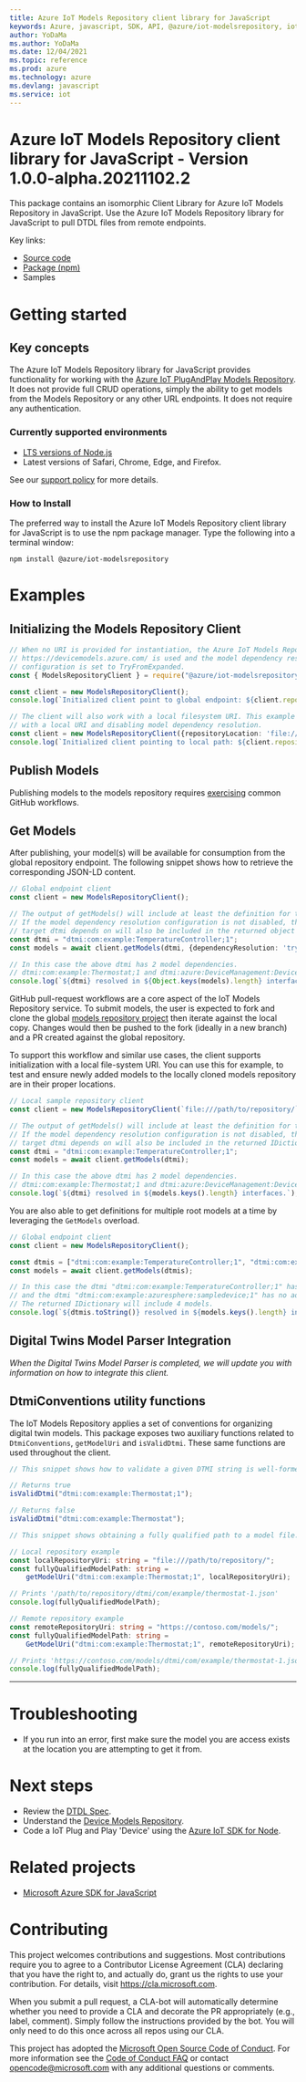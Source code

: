 ```yaml
---
title: Azure IoT Models Repository client library for JavaScript
keywords: Azure, javascript, SDK, API, @azure/iot-modelsrepository, iot
author: YoDaMa
ms.author: YoDaMa
ms.date: 12/04/2021
ms.topic: reference
ms.prod: azure
ms.technology: azure
ms.devlang: javascript
ms.service: iot
---
```


# Azure IoT Models Repository client library for JavaScript - Version 1.0.0-alpha.20211102.2 


This package contains an isomorphic Client Library for Azure IoT Models Repository in JavaScript. Use the Azure IoT Models Repository library for JavaScript to pull DTDL files from remote endpoints.


Key links:
- [Source code](https://github.com/Azure/azure-sdk-for-js/tree/main/sdk/iot/iot-modelsrepository)
- [Package (npm)](https://www.npmjs.com/package/@azure/iot-modelsrepository/)
- Samples


# Getting started

## Key concepts

The Azure IoT Models Repository library for JavaScript provides functionality for working with the [Azure IoT PlugAndPlay Models Repository](https://devicemodels.azure.com/). It does not provide full CRUD operations, simply the ability to get models from the Models Repository or any other URL endpoints. It does not require any authentication.

### Currently supported environments

- [LTS versions of Node.js](https://nodejs.org/about/releases/)
- Latest versions of Safari, Chrome, Edge, and Firefox.

See our [support policy](https://github.com/Azure/azure-sdk-for-js/blob/main/SUPPORT.md) for more details.

### How to Install

The preferred way to install the Azure IoT Models Repository client library for JavaScript is to use the npm package manager. Type the following into a terminal window:

```
npm install @azure/iot-modelsrepository
```

# Examples


## Initializing the Models Repository Client

```ts
// When no URI is provided for instantiation, the Azure IoT Models Repository global endpoint
// https://devicemodels.azure.com/ is used and the model dependency resolution
// configuration is set to TryFromExpanded.
const { ModelsRepositoryClient } = require("@azure/iot-modelsrepository");

const client = new ModelsRepositoryClient();
console.log(`Initialized client point to global endpoint: ${client.repositoryLocation}`);
```
```ts
// The client will also work with a local filesystem URI. This example shows initalization
// with a local URI and disabling model dependency resolution.
const client = new ModelsRepositoryClient({repositoryLocation: 'file:///path/to/repository/', dependencyResolution: 'disabled'});
console.log(`Initialized client pointing to local path: ${client.repositoryLocation}`);
```

## Publish Models

Publishing models to the models repository requires [exercising](https://docs.microsoft.com/azure/iot-pnp/concepts-model-repository#publish-a-model) common GitHub workflows.

## Get Models

After publishing, your model(s) will be available for consumption from the global repository endpoint. The following snippet shows how to retrieve the corresponding JSON-LD content.

```ts
// Global endpoint client
const client = new ModelsRepositoryClient();

// The output of getModels() will include at least the definition for the target dtmi.
// If the model dependency resolution configuration is not disabled, then models in which the
// target dtmi depends on will also be included in the returned object (mapping dtmis to model objects).
const dtmi = "dtmi:com:example:TemperatureController;1";
const models = await client.getModels(dtmi, {dependencyResolution: 'tryFromExpanded'});

// In this case the above dtmi has 2 model dependencies.
// dtmi:com:example:Thermostat;1 and dtmi:azure:DeviceManagement:DeviceInformation;1
console.log(`${dtmi} resolved in ${Object.keys(models).length} interfaces.`);
```

GitHub pull-request workflows are a core aspect of the IoT Models Repository service. To submit models, the user is expected to fork and clone the global [models repository project](https://github.com/Azure/iot-plugandplay-models) then iterate against the local copy. Changes would then be pushed to the fork (ideally in a new branch) and a PR created against the global repository.

To support this workflow and similar use cases, the client supports initialization with a local file-system URI. You can use this for example, to test and ensure newly added models to the locally cloned models repository are in their proper locations.

```ts
// Local sample repository client
const client = new ModelsRepositoryClient(`file:///path/to/repository/`);

// The output of getModels() will include at least the definition for the target dtmi.
// If the model dependency resolution configuration is not disabled, then models in which the
// target dtmi depends on will also be included in the returned IDictionary<string, string>.
const dtmi = "dtmi:com:example:TemperatureController;1";
const models = await client.getModels(dtmi);

// In this case the above dtmi has 2 model dependencies.
// dtmi:com:example:Thermostat;1 and dtmi:azure:DeviceManagement:DeviceInformation;1
console.log(`${dtmi} resolved in ${models.keys().length} interfaces.`);
```

You are also able to get definitions for multiple root models at a time by leveraging the `GetModels` overload.

```ts
// Global endpoint client
const client = new ModelsRepositoryClient();

const dtmis = ["dtmi:com:example:TemperatureController;1", "dtmi:com:example:azuresphere:sampledevice;1"];
const models = await client.getModels(dtmis);

// In this case the dtmi "dtmi:com:example:TemperatureController;1" has 2 model dependencies
// and the dtmi "dtmi:com:example:azuresphere:sampledevice;1" has no additional dependencies.
// The returned IDictionary will include 4 models.
console.log(`${dtmis.toString()} resolved in ${models.keys().length} interfaces.`);
```

## Digital Twins Model Parser Integration

*When the Digital Twins Model Parser is completed, we will update you with information on how to integrate this client.*

## DtmiConventions utility functions

The IoT Models Repository applies a set of conventions for organizing digital twin models. This package exposes two auxiliary functions related to `DtmiConventions`, `getModelUri` and `isValidDtmi`. These same functions are used throughout the client.

```ts
// This snippet shows how to validate a given DTMI string is well-formed.

// Returns true
isValidDtmi("dtmi:com:example:Thermostat;1");

// Returns false
isValidDtmi("dtmi:com:example:Thermostat");
```

```ts
// This snippet shows obtaining a fully qualified path to a model file.

// Local repository example
const localRepositoryUri: string = "file:///path/to/repository/";
const fullyQualifiedModelPath: string =
    getModelUri("dtmi:com:example:Thermostat;1", localRepositoryUri);

// Prints '/path/to/repository/dtmi/com/example/thermostat-1.json'
console.log(fullyQualifiedModelPath);

// Remote repository example
const remoteRepositoryUri: string = "https://contoso.com/models/";
const fullyQualifiedModelPath: string =
    GetModelUri("dtmi:com:example:Thermostat;1", remoteRepositoryUri);

// Prints 'https://contoso.com/models/dtmi/com/example/thermostat-1.json'
console.log(fullyQualifiedModelPath);
```

-----------------------------------------

# Troubleshooting

- If you run into an error, first make sure the model you are access exists at the location you are attempting to get it from.

# Next steps

- Review the [DTDL Spec](https://docs.microsoft.com/azure/iot-pnp/concepts-model-parser).
- Understand the [Device Models Repository](https://devicemodels.azure.com/).
- Code a IoT Plug and Play 'Device' using the [Azure IoT SDK for Node](https://github.com/Azure/azure-iot-sdk-node/tree/master/device/samples#plug-and-play-examples).  

# Related projects

- [Microsoft Azure SDK for JavaScript](https://github.com/Azure/azure-sdk-for-js)

# Contributing

This project welcomes contributions and suggestions. Most contributions require you to agree to a
Contributor License Agreement (CLA) declaring that you have the right to, and actually do, grant us
the rights to use your contribution. For details, visit https://cla.microsoft.com.

When you submit a pull request, a CLA-bot will automatically determine whether you need to provide
a CLA and decorate the PR appropriately (e.g., label, comment). Simply follow the instructions
provided by the bot. You will only need to do this once across all repos using our CLA.

This project has adopted the [Microsoft Open Source Code of Conduct](https://opensource.microsoft.com/codeofconduct/).
For more information see the [Code of Conduct FAQ](https://opensource.microsoft.com/codeofconduct/faq/) or
contact [opencode@microsoft.com](mailto:opencode@microsoft.com) with any additional questions or comments.

